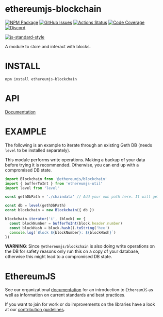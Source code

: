 # ethereumjs-blockchain

[![NPM Package][blockchain-npm-badge]][blockchain-npm-link]
[![GitHub Issues][blockchain-issues-badge]][blockchain-issues-link]
[![Actions Status][blockchain-actions-badge]][blockchain-actions-link]
[![Code Coverage][blockchain-coverage-badge]][blockchain-coverage-link]
[![Discord][discord-badge]][discord-link]

[![js-standard-style][js-standard-style-badge]][js-standard-style-link]

A module to store and interact with blocks.

# INSTALL

`npm install ethereumjs-blockchain`

# API

[Documentation](./docs/README.md)

# EXAMPLE

The following is an example to iterate through an existing Geth DB (needs `level` to be installed separately).

This module performs write operations. Making a backup of your data before trying it is recommended. Otherwise, you can end up with a compromised DB state.

```typescript
import Blockchain from '@ethereumjs/blockchain'
import { bufferToInt } from 'ethereumjs-util'
import level from 'level'

const gethDbPath = './chaindata' // Add your own path here. It will get modified, see remarks.

const db = level(gethDbPath)
const blockchain = new Blockchain({ db })

blockchain.iterator('i', (block) => {
  const blockNumber = bufferToInt(block.header.number)
  const blockHash = block.hash().toString('hex')
  console.log(`Block ${blockNumber}: ${blockHash}`)
})
```

**WARNING**: Since `@ethereumjs/blockchain` is also doing write operations on the DB for safety reasons only run this on a copy of your database, otherwise this might lead to a compromised DB state.

# EthereumJS

See our organizational [documentation](https://ethereumjs.readthedocs.io) for an introduction to `EthereumJS` as well as information on current standards and best practices.

If you want to join for work or do improvements on the libraries have a look at our [contribution guidelines](https://ethereumjs.readthedocs.io/en/latest/contributing.html).

[discord-badge]: https://img.shields.io/static/v1?logo=discord&label=discord&message=Join&color=blue
[discord-link]: https://discord.gg/TNwARpR
[js-standard-style-badge]: https://cdn.rawgit.com/feross/standard/master/badge.svg
[js-standard-style-link]: https://github.com/feross/standard
[blockchain-npm-badge]: https://img.shields.io/npm/v/@ethereumjs/blockchain.svg
[blockchain-npm-link]: https://www.npmjs.com/package/@ethereumjs/blockchain
[blockchain-issues-badge]: https://img.shields.io/github/issues/ethereumjs/ethereumjs-vm/package:%20blockchain?label=issues
[blockchain-issues-link]: https://github.com/ethereumjs/ethereumjs-vm/issues?q=is%3Aopen+is%3Aissue+label%3A"package%3A+blockchain"
[blockchain-actions-badge]: https://github.com/ethereumjs/ethereumjs-vm/workflows/Blockchain%20Test/badge.svg
[blockchain-actions-link]: https://github.com/ethereumjs/ethereumjs-vm/actions?query=workflow%3A%22Blockchain+Test%22
[blockchain-coverage-badge]: https://codecov.io/gh/ethereumjs/ethereumjs-vm/branch/master/graph/badge.svg?flag=blockchain
[blockchain-coverage-link]: https://codecov.io/gh/ethereumjs/ethereumjs-vm/tree/master/packages/blockchain
